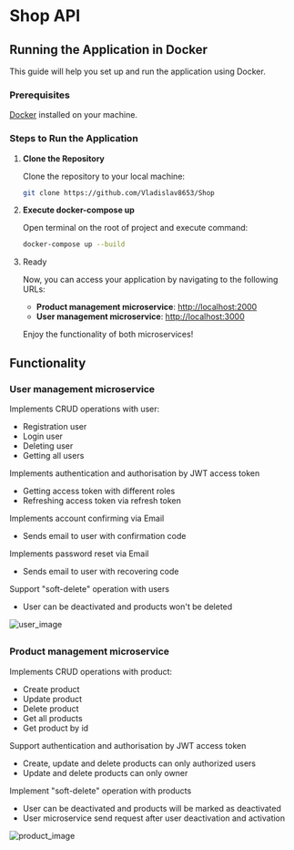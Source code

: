 ﻿# Shop API


## Running the Application in Docker

This guide will help you set up and run the application using Docker.

### Prerequisites

[Docker](https://www.docker.com/get-started) installed on your machine.


### Steps to Run the Application

1. **Clone the Repository**

   Clone the repository to your local machine:

   ```bash
   git clone https://github.com/Vladislav8653/Shop
   
2. **Execute docker-compose up**

    Open terminal on the root of project and execute command:
    
    ```bash
    docker-compose up --build
   
3. Ready

    Now, you can access your application by navigating to the following URLs:
    
    - **Product management microservice**: [http://localhost:2000](http://localhost:2000)
    - **User management microservice**: [http://localhost:3000](http://localhost:3000)
    
    Enjoy the functionality of both microservices!


## Functionality
### User management microservice

Implements CRUD operations with user:
   - Registration user
   - Login user
   - Deleting user
   - Getting all users

Implements authentication and authorisation by JWT access token
   - Getting access token with different roles
   - Refreshing access token via refresh token

Implements account confirming via Email
   - Sends email to user with confirmation code

Implements password reset via Email
   - Sends email to user with recovering code

Support "soft-delete" operation with users
   - User can be deactivated and products won't be deleted 

![user_image](assets/user.png)
##

### Product management microservice

Implements CRUD operations with product:
   - Create product
   - Update product
   - Delete product
   - Get all products
   - Get product by id

Support authentication and authorisation by JWT access token
   - Create, update and delete products can only authorized users
   - Update and delete products can only owner

Implement "soft-delete" operation with products
   - User can be deactivated and products will be marked as deactivated
   - User microservice send request after user deactivation and activation

![product_image](assets/product.png)


